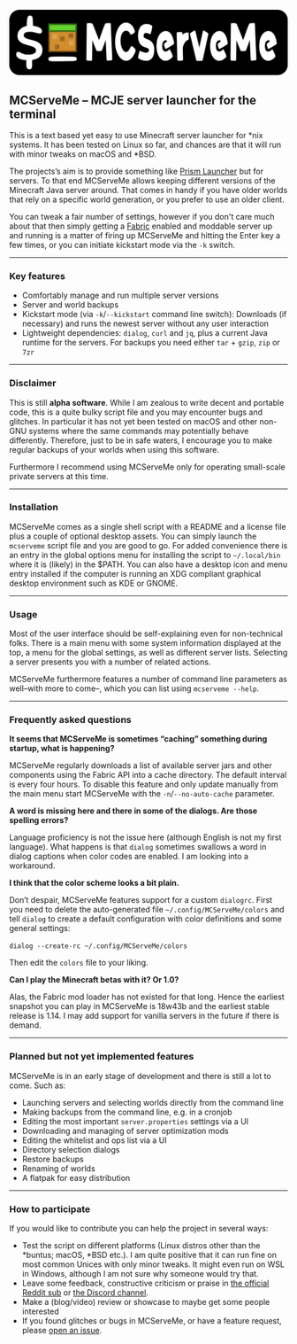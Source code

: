 ![MCServeMe banner logo](mcserveme-banner-logo.png)

## MCServeMe – MCJE server launcher for the terminal

This is a text based yet easy to use Minecraft server launcher for *nix systems. It has been tested on Linux so far, and chances are that it will run with minor tweaks on macOS and *BSD.

The projects’s aim is to provide something like [Prism Launcher](https://prismlauncher.org/) but for servers. To that end MCServeMe allows keeping different versions of the Minecraft Java server around. That comes in handy if you have older worlds that rely on a specific world generation, or you prefer to use an older client.

You can tweak a fair number of settings, however if you don't care much about that then simply getting a [Fabric](https://fabricmc.net/) enabled and moddable server up and running is a matter of firing up MCServeMe and hitting the Enter key a few times, or you can initiate kickstart mode via the `-k` switch.

---

### Key features

- Comfortably manage and run multiple server versions
- Server and world backups
- Kickstart mode (via `-k`/`--kickstart` command line switch): Downloads (if necessary) and runs the newest server without any user interaction
- Lightweight dependencies: `dialog`, `curl` and `jq`, plus a current Java runtime for the servers. For backups you need either `tar` + `gzip`, `zip` or `7zr`

---

### Disclaimer

This is still **alpha software**. While I am zealous to write decent and portable code, this is a quite bulky script file and you may encounter bugs and glitches. In particular it has not yet been tested on macOS and other non-GNU systems where the same commands may potentially behave differently. Therefore, just to be in safe waters, I encourage you to make regular backups of your worlds when using this software.

Furthermore I recommend using MCServeMe only for operating small-scale private servers at this time.

---

### Installation

MCServeMe comes as a single shell script with a README and a license file plus a couple of optional desktop assets. You can simply launch the `mcserveme` script file and you are good to go. For added convenience there is an entry in the global options menu for installing the script to `~/.local/bin` where it is (likely) in the $PATH. You can also have a desktop icon and menu entry installed if the computer is running an XDG compliant graphical desktop environment such as KDE or GNOME.

---

### Usage

Most of the user interface should be self-explaining even for non-technical folks. There is a main menu with some system information displayed at the top, a menu for the global settings, as well as different server lists. Selecting a server presents you with a number of related actions.

MCServeMe furthermore features a number of command line parameters as well–with more to come–, which you can list using `mcserveme --help`.

---

### Frequently asked questions

**It seems that MCServeMe is sometimes “caching” something during startup, what is happening?**

MCServeMe regularly downloads a list of available server jars and other components using the Fabric API into a cache directory. The default interval is every four hours. To disable this feature and only update manually from the main menu start MCServeMe with the `-n`/`--no-auto-cache` parameter.

**A word is missing here and there in some of the dialogs. Are those spelling errors?**

Language proficiency is not the issue here (although English is not my first language). What happens is that `dialog` sometimes swallows a word in dialog captions when color codes are enabled. I am looking into a workaround.

**I think that the color scheme looks a bit plain.**

Don’t despair, MCServeMe features support for a custom `dialogrc`. First you need to delete the auto-generated file `~/.config/MCServeMe/colors` and tell `dialog` to create a default configuration with color definitions and some general settings:

`dialog --create-rc ~/.config/MCServeMe/colors`

Then edit the `colors` file to your liking.

**Can I play the Minecraft betas with it? Or 1.0?**

Alas, the Fabric mod loader has not existed for that long. Hence the earliest snapshot you can play in MCServeMe is 18w43b and the earliest stable release is 1.14. I may add support for vanilla servers in the future if there is demand.

---

### Planned but not yet implemented features

MCServeMe is in an early stage of development and there is still a lot to come. Such as:

- Launching servers and selecting worlds directly from the command line
- Making backups from the command line, e.g. in a cronjob
- Editing the most important `server.properties` settings via a UI
- Downloading and managing of server optimization mods
- Editing the whitelist and ops list via a UI
- Directory selection dialogs
- Restore backups
- Renaming of worlds
- A flatpak for easy distribution

---

### How to participate

If you would like to contribute you can help the project in several ways:

- Test the script on different platforms (Linux distros other than the *buntus; macOS, *BSD etc.). I am quite positive that it can run fine on most common Unices with only minor tweaks. It might even run on WSL in Windows, although I am not sure why someone would try that.
- Leave some feedback, constructive criticism or praise in [the official Reddit sub](https://www.reddit.com/r/MCServeMe/) or [the Discord channel](https://discord.gg/9dYDtp8kBd).
- Make a (blog/video) review or showcase to maybe get some people interested
- If you found glitches or bugs in MCServeMe, or have a feature request, please [open an issue](https://github.com/lortordermur/mcserveme/issues).

